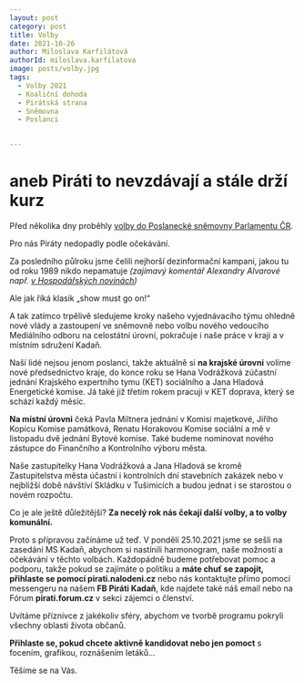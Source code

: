 ```yaml
---
layout: post
category: post
title: Volby
date: 2021-10-26
author: Miloslava Karfilátová
authorId: miloslava.karfilatova
image: posts/volby.jpg
tags:
  - Volby 2021
  - Koaliční dohoda
  - Pirátská strana
  - Sněmovna
  - Poslanci
 

---
```


# aneb Piráti to nevzdávají a stále drží kurz 

Před několika dny proběhly [volby do Poslanecké sněmovny Parlamentu ČR](https://www.volby.cz/pls/ps2021/ps351?xjazyk=CZ&xkraj=6&xstrana=17). 

Pro nás Piráty nedopadly podle očekávání. 

Za posledního půlroku jsme čelili nejhorší dezinformační kampani, jakou tu od roku 1989 nikdo nepamatuje
*(zajímavý komentář Alexandry Alvarové např. [v Hospodářských novinách](https://archiv.hn.cz/c1-66986280-v-informacni-valce-tentokrat-prohrali-pirati-kdo-bude-na-rade-priste?fbclid=IwAR3vkhGyKA-I4Gs6AS2qmiE7LAE0XjBDCXYjznS_PCdb6KfzChpGTMWU_tM))*

Ale jak říká klasik „show must go on!“ 

A tak zatímco trpělivě sledujeme kroky našeho vyjednávacího týmu ohledně nové vlády a zastoupení ve sněmovně nebo volbu nového vedoucího Mediálního odboru na celostátní úrovní, pokračuje i naše práce v kraji a v místním sdružení Kadaň. 

Naší lidé nejsou jenom poslanci, takže aktuálně si **na krajské úrovni** volíme nové předsednictvo kraje, do konce roku se Hana Vodrážková zúčastní jednání Krajského expertního tymu (KET) sociálního a Jana Hladová Energetické komise.
Já také již třetím rokem pracuji v KET doprava, který se schází každý měsíc. 

**Na místní úrovni** čeká Pavla Miltnera jednání v Komisi majetkové, Jiřího Kopicu Komise památková, Renatu Horakovou Komise sociální a mě v listopadu dvě jednání Bytové komise. 
Také budeme nominovat nového zástupce do Finančního a Kontrolního výboru města.

Naše zastupitelky Hana Vodrážková a Jana Hladová se kromě Zastupitelstva města účastní i kontrolních dní stavebních zakázek nebo v nejbližší době návštíví Skládku v Tušimicích a budou jednat i se starostou o novém rozpočtu. 

Co je ale ještě důležitější? **Za necelý rok nás čekají další volby, a to volby komunální.**

Proto s přípravou začínáme už teď. V pondělí 25.10.2021 jsme se sešli na zasedání MS Kadaň, abychom si nastínili harmonogram, naše možnosti a očekávání v těchto volbách. 
Každopádně budeme potřebovat pomoc a podporu, takže pokud se zajímáte o politiku a **máte chuť se zapojit, přihlaste se pomocí pirati.nalodeni.cz** nebo nás kontaktujte přímo pomocí messengeru na našem **FB Piráti Kadaň**, kde najdete také náš email nebo na Fórum **pirati.forum.cz** v sekci zájemci o členství. 

Uvítáme příznivce z jakékoliv sféry, abychom ve tvorbě programu pokryli všechny oblasti života občanů.

**Přihlaste se, pokud chcete aktivně kandidovat nebo jen pomoct** s focením, grafikou, roznášením letáků... 

Těšíme se na Vás.  


